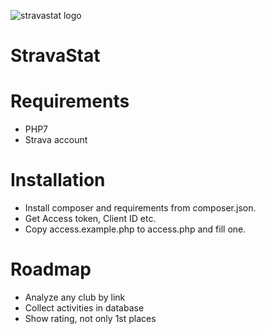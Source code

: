 ![stravastat logo](https://raw.githubusercontent.com/mishantrop/quasiformes6/master/src/images/logo.png?v=2018-03-25 "stravastat logo")
# StravaStat #

# Requirements #
* PHP7
* Strava account

# Installation #
* Install composer and requirements from composer.json.
* Get Access token, Client ID etc.
* Copy access.example.php to access.php and fill one.

# Roadmap #
* Analyze any club by link
* Collect activities in database
* Show rating, not only 1st places
